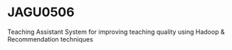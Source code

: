 # JAGU0506
Teaching Assistant System for improving teaching quality using Hadoop &amp; Recommendation techniques
